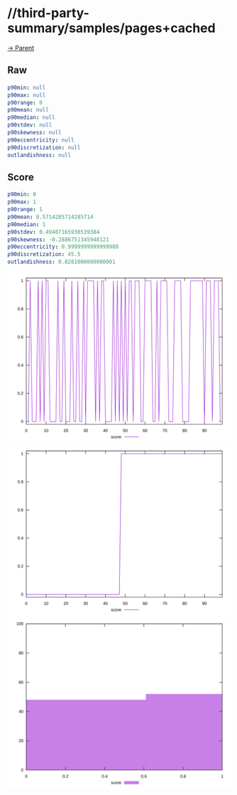 
# //third-party-summary/samples/pages+cached

[→ Parent](../..)


## Raw


```yaml
p90min: null
p90max: null
p90range: 0
p90mean: null
p90median: null
p90stdev: null
p90skewness: null
p90eccentricity: null
p90discretization: null
outlandishness: null

```


## Score


```yaml
p90min: 0
p90max: 1
p90range: 1
p90mean: 0.5714285714285714
p90median: 1
p90stdev: 0.49487165930539384
p90skewness: -0.2886751345948121
p90eccentricity: 0.9999999999999988
p90discretization: 45.5
outlandishness: 0.8281000000000001

```

![PLOT: score-values](./score/values.svg)![PLOT: score-sorted](./score/sorted.svg)![PLOT: score-histogram](./score/histogram.svg)